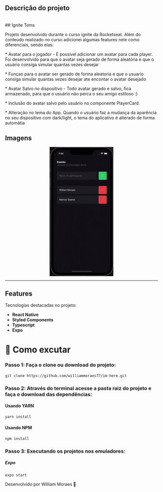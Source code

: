 <h1 align="center">
<!-- <br>
  <img src="https://github.com/williammoraes77/im-here/blob/master/assets/icon.png" alt="Im HERE" width="120">
<br> -->

## Descrição do projeto

<br>
## Ignite Tems
</h1>

<p>Projeto desenvolvido durante o curso ignite da Rocketseat. Além do conteúdo realizado no curso adicionei algumas features nele como diferenciais, sendo elas:</p>

<p>* Avatar para o jogador - É possível adicionar um avatar para cada player. Foi desenvolvido para que o avatar seja gerado de forma aleatória e que o usuário consiga simular quantas vezes desejar</p>

<p>* Funçao para o avatar ser gerado de forma aleatoria e que o usuario consiga simular quantas vezes desejar ate encontar o avatar desejado</p>

<p>* Avatar Salvo no dispositivo - Todo avatar gerado e salvo, fica armazenado, para que o usuário não perca o seu amigo estiloso :)</p>

<p>* Inclusão do avatar salvo pelo usuário no componente PlayerCard.</p>

<p>* Alteração no tema do App. Quando o usuário faz a mudança da aparência no seu dispositivo com dark/light, o tema do aplicativo é alterado de forma automátia</p>

## Imagens

<div align="center">
  <img align="center" src="https://github.com/williammoraes77/im-here/blob/master/assets/imhere.gif" alt="App theme" height="425">
</div>

<hr />

## Features

[//]: # "Add the features of your project here:"

Tecnologias destacadas no projeto:

- **React Native**
- **Styled Components**
- **Typescript**
- **Expo**

# 🤔 Como excutar

### Passo 1: Faça o clone ou download do projeto:

```sh
git clone https://github.com/williammoraes77/im-here.git
```

### Passo 2: Através do terminal acesse a pasta raiz do projeto e faça o download das dependências:

#### Usando YARN

```sh
yarn install
```

#### Usando NPM

```sh
npm install
```

### Passo 3: Executando os projetos nos emuladores:

##### Expo

```sh
expo start
```

Desenvolvido por William Moraes 🚀
